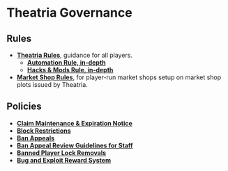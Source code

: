 # Theatria Governance

## Rules
- **[Theatria Rules](./rules.md)**, guidance for all players.
    - **[Automation Rule, in-depth](./automation-rule-in-depth.md)**
    - **[Hacks & Mods Rule, in-depth](./hacks-mods-rule-in-depth.md)**
- **[Market Shop Rules](./market-shop-rules.md)**, for player-run market shops setup on market shop plots issued by Theatria.

## Policies

- **[Claim Maintenance & Expiration Notice](./claim-maintenance-and-expiration-notice.md)**
- **[Block Restrictions](./block-restrictions/README.md)**
- **[Ban Appeals](./ban-appeals.md)**
- **[Ban Appeal Review Guidelines for Staff](./ban-appeal-review-guidelines.md)**
- **[Banned Player Lock Removals](./banned-player-lock-removals.md)**
- **[Bug and Exploit Reward System](./bug-and-exploit-reward-system.md)**
